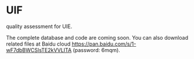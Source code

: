 # UIF
quality assessment for UIE.

The complete database and code are coming soon. You can also download related files at Baidu cloud https://pan.baidu.com/s/1-wF7dbBWCSlsTE2kVVLITA (password: 6mqm).
